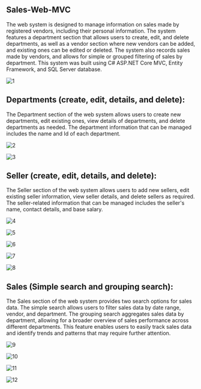 ## Sales-Web-MVC

The web system is designed to manage information on sales made by registered vendors, including their personal information. The system features a department section that allows users to create, edit, and delete departments, as well as a vendor section where new vendors can be added, and existing ones can be edited or deleted. The system also records sales made by vendors, and allows for simple or grouped filtering of sales by department. This system was built using C# ASP.NET Core MVC, Entity Framework, and SQL Server database.

![1](https://user-images.githubusercontent.com/87620471/236296972-d94c5da4-d24a-4c28-90db-ba26124cde31.png)

## Departments (create, edit, details, and delete):

The Department section of the web system allows users to create new departments, edit existing ones, view details of departments, and delete departments as needed. The department information that can be managed includes the name and Id of each department.

![2](https://user-images.githubusercontent.com/87620471/236297464-6db70d28-fd94-46cd-a1c6-69a9738fb4ca.png)

![3](https://user-images.githubusercontent.com/87620471/236297508-2542cff3-2e9a-4222-9172-7842ee69fbb9.png)

## Seller (create, edit, details, and delete): 

The Seller section of the web system allows users to add new sellers, edit existing seller information, view seller details, and delete sellers as required. The seller-related information that can be managed includes the seller's name, contact details, and base salary.

![4](https://user-images.githubusercontent.com/87620471/236297756-59ee6332-2179-4928-9595-66e0c0f7b1fd.png)

![5](https://user-images.githubusercontent.com/87620471/236297781-1e407e5e-6c9e-464c-9155-232d0e616493.png)

![6](https://user-images.githubusercontent.com/87620471/236297801-f53279e4-40de-4bf7-8979-d52a4e922fb0.png)

![7](https://user-images.githubusercontent.com/87620471/236297822-1745af5c-a26c-456b-9a7a-115eb41824d8.png)

![8](https://user-images.githubusercontent.com/87620471/236297837-eb14ad7f-f0db-4e23-9d40-98e49a5aa151.png)

## Sales (Simple search and grouping search): 

The Sales section of the web system provides two search options for sales data. The simple search allows users to filter sales data by date range, vendor, and department. The grouping search aggregates sales data by department, allowing for a broader overview of sales performance across different departments. This feature enables users to easily track sales data and identify trends and patterns that may require further attention.

![9](https://user-images.githubusercontent.com/87620471/236298125-8532f4e3-6427-4df2-a901-27c7d2c8cfbf.png)

![10](https://user-images.githubusercontent.com/87620471/236298144-ea36f097-9718-4c3a-a88f-fa4bee972387.png)

![11](https://user-images.githubusercontent.com/87620471/236298163-fccc24fe-e345-4722-b39f-69af9e80b4a5.png)

![12](https://user-images.githubusercontent.com/87620471/236298175-b3489ced-79ed-47e3-a9df-38a871559734.png)


